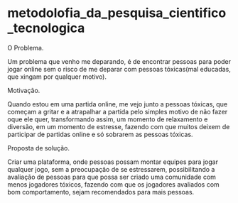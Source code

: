 # metodolofia_da_pesquisa_cientifico_tecnologica

O Problema.

Um problema que venho me deparando, é de encontrar pessoas para poder jogar online sem o risco de me deparar com pessoas tóxicas(mal educadas, que xingam por qualquer motivo). 

Motivação.

Quando estou em uma partida online, me vejo junto a pessoas tóxicas, que começam a gritar e a atrapalhar a partida pelo simples motivo de não fazer oque ele quer, 
transformando assim, um momento de relaxamento e diversão, em um momento de estresse, fazendo com que muitos deixem de participar de partidas online e só sobrarem as pessoas tóxicas.

Proposta de solução.

Criar uma plataforma, onde pessoas possam montar equipes para jogar qualquer jogo, sem a preocupação de se estressarem, 
possibilitando a avaliação de pessoas para que possa ser criado uma comunidade com menos jogadores tóxicos, fazendo com que os jogadores avaliados com bom comportamento,
sejam recomendados para mais pessoas.

